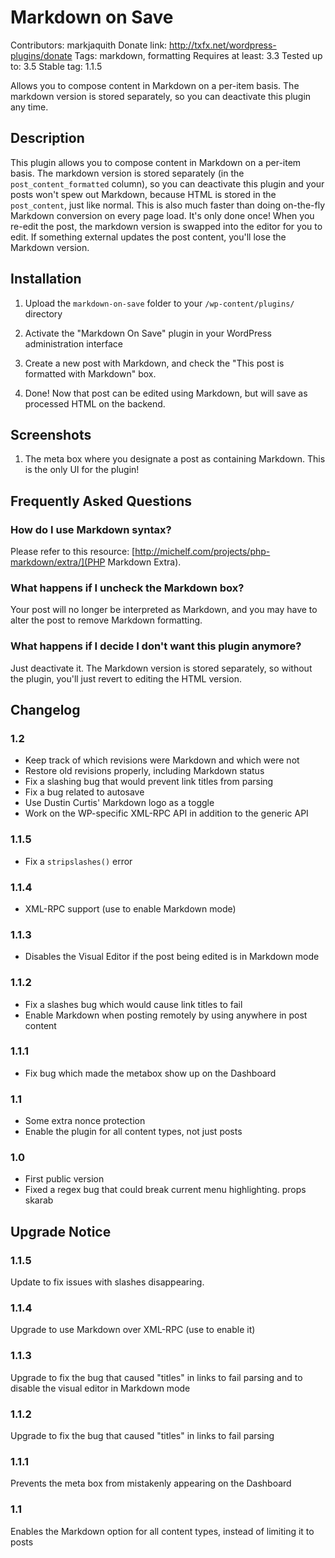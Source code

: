 # Markdown on Save #
Contributors: markjaquith
Donate link: http://txfx.net/wordpress-plugins/donate
Tags: markdown, formatting
Requires at least: 3.3
Tested up to: 3.5
Stable tag: 1.1.5

Allows you to compose content in Markdown on a per-item basis. The markdown version is stored separately, so you can deactivate this plugin any time.

## Description ##

This plugin allows you to compose content in Markdown on a per-item basis. The markdown version is stored separately (in the `post_content_formatted` column), so you can deactivate this plugin and your posts won't spew out Markdown, because HTML is stored in the `post_content`, just like normal. This is also much faster than doing on-the-fly Markdown conversion on every page load. It's only done once! When you re-edit the post, the markdown version is swapped into the editor for you to edit. If something external updates the post content, you'll lose the Markdown version.

## Installation ##

1. Upload the `markdown-on-save` folder to your `/wp-content/plugins/` directory

2. Activate the "Markdown On Save" plugin in your WordPress administration interface

3. Create a new post with Markdown, and check the "This post is formatted with Markdown" box.

4. Done! Now that post can be edited using Markdown, but will save as processed HTML on the backend.

## Screenshots ##

1. The meta box where you designate a post as containing Markdown. This is the only UI for the plugin!

## Frequently Asked Questions ##

### How do I use Markdown syntax? ###

Please refer to this resource: [http://michelf.com/projects/php-markdown/extra/](PHP Markdown Extra).

### What happens if I uncheck the Markdown box? ###

Your post will no longer be interpreted as Markdown, and you may have to alter the post to remove Markdown formatting.

### What happens if I decide I don't want this plugin anymore? ###

Just deactivate it. The Markdown version is stored separately, so without the plugin, you'll just revert to editing the HTML version.

## Changelog ##
### 1.2 ###
* Keep track of which revisions were Markdown and which were not
* Restore old revisions properly, including Markdown status
* Fix a slashing bug that would prevent link titles from parsing
* Fix a bug related to autosave
* Use Dustin Curtis' Markdown logo as a toggle
* Work on the WP-specific XML-RPC API in addition to the generic API

### 1.1.5 ###
* Fix a `stripslashes()` error

### 1.1.4 ###
* XML-RPC support (use <!--markdown--> to enable Markdown mode)

### 1.1.3 ###
* Disables the Visual Editor if the post being edited is in Markdown mode

### 1.1.2 ###
* Fix a slashes bug which would cause link titles to fail
* Enable Markdown when posting remotely by using <!--markdown--> anywhere in post content

### 1.1.1 ###
* Fix bug which made the metabox show up on the Dashboard

### 1.1 ###
* Some extra nonce protection
* Enable the plugin for all content types, not just posts

### 1.0 ###
* First public version
* Fixed a regex bug that could break current menu highlighting. props skarab

## Upgrade Notice ##
### 1.1.5 ###
Update to fix issues with slashes disappearing.

### 1.1.4 ###
Upgrade to use Markdown over XML-RPC (use <!--markdown--> to enable it)

### 1.1.3 ###
Upgrade to fix the bug that caused "titles" in links to fail parsing and to disable the visual editor in Markdown mode

### 1.1.2 ###
Upgrade to fix the bug that caused "titles" in links to fail parsing

### 1.1.1 ###
Prevents the meta box from mistakenly appearing on the Dashboard

### 1.1 ###
Enables the Markdown option for all content types, instead of limiting it to posts
